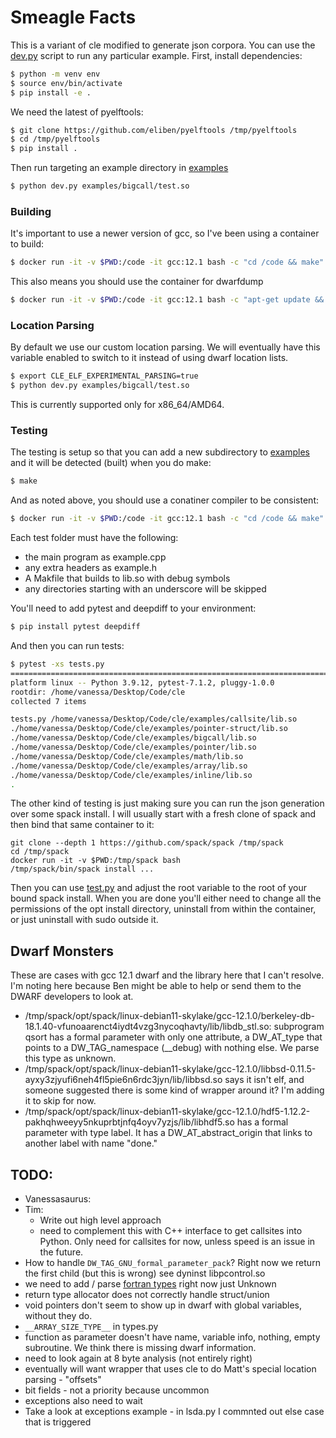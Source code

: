 # Smeagle Facts

This is a variant of cle modified to generate json corpora. You can use the [dev.py](dev.py)
script to run any particular example. First, install dependencies:

```bash
$ python -m venv env
$ source env/bin/activate
$ pip install -e .
```

We need the latest of pyelftools:

```bash
$ git clone https://github.com/eliben/pyelftools /tmp/pyelftools
$ cd /tmp/pyelftools
$ pip install .
```

Then run targeting an example directory in [examples](examples)

```bash
$ python dev.py examples/bigcall/test.so
```

### Building

It's important to use a newer version of gcc, so I've been using a container to build:

```bash
$ docker run -it -v $PWD:/code -it gcc:12.1 bash -c "cd /code && make"
```
This also means you should use the container for dwarfdump

```bash
$ docker run -it -v $PWD:/code -it gcc:12.1 bash -c "apt-get update && apt-get install -y dwarfdump && dwarfdump /code/examples/bigcall/lib.so"
```

### Location Parsing

By default we use our custom location parsing. We will eventually have
this variable enabled to switch to it instead of using dwarf location lists.

```bash
$ export CLE_ELF_EXPERIMENTAL_PARSING=true
$ python dev.py examples/bigcall/test.so
```

This is currently supported only for x86_64/AMD64.

### Testing

The testing is setup so that you can add a new subdirectory to [examples](examples)
and it will be detected (built) when you do make:

```bash
$ make
```

And as noted above, you should use a conatiner compiler to be consistent:

```bash
$ docker run -it -v $PWD:/code -it gcc:12.1 bash -c "cd /code && make"
```

Each test folder must have the following:

 - the main program as example.cpp
 - any extra headers as example.h
 - A Makfile that builds to lib.so with debug symbols
 - any directories starting with an underscore will be skipped

You'll need to add pytest and deepdiff to your environment:

```bash
$ pip install pytest deepdiff
```
And then you can run tests:

```bash
$ pytest -xs tests.py 
============================================================================ test session starts ============================================================================
platform linux -- Python 3.9.12, pytest-7.1.2, pluggy-1.0.0
rootdir: /home/vanessa/Desktop/Code/cle
collected 7 items                                                                                                                                                           

tests.py /home/vanessa/Desktop/Code/cle/examples/callsite/lib.so
./home/vanessa/Desktop/Code/cle/examples/pointer-struct/lib.so
./home/vanessa/Desktop/Code/cle/examples/bigcall/lib.so
./home/vanessa/Desktop/Code/cle/examples/pointer/lib.so
./home/vanessa/Desktop/Code/cle/examples/math/lib.so
./home/vanessa/Desktop/Code/cle/examples/array/lib.so
./home/vanessa/Desktop/Code/cle/examples/inline/lib.so
.
```

The other kind of testing is just making sure you can run the json generation over some spack install.
I will usually start with a fresh clone of spack and then bind that same container to it:

```
git clone --depth 1 https://github.com/spack/spack /tmp/spack
cd /tmp/spack
docker run -it -v $PWD:/tmp/spack bash
/tmp/spack/bin/spack install ...
```

Then you can use [test.py](test.py) and adjust the root variable to the root
of your bound spack install. When you are done you'll either need to change
all the permissions of the opt install directory, uninstall from within the container,
or just uninstall with sudo outside it.

## Dwarf Monsters

These are cases with gcc 12.1 dwarf and the library here that I can't resolve. I'm noting here because Ben might be able to help or send them to the DWARF developers to look at.

 - /tmp/spack/opt/spack/linux-debian11-skylake/gcc-12.1.0/berkeley-db-18.1.40-vfunoaarenct4iydt4vzg3nycoqhavty/lib/libdb_stl.so: subprogram qsort has a formal parameter with only one attribute, a DW_AT_type that points to a DW_TAG_namespace (__debug) with nothing else. We parse this type as unknown.
 - /tmp/spack/opt/spack/linux-debian11-skylake/gcc-12.1.0/libbsd-0.11.5-ayxy3zjyufi6neh4fl5pie6n6rdc3jyn/lib/libbsd.so says it isn't elf, and someone suggested there is some kind of wrapper around it? I'm adding it to skip for now.
 - /tmp/spack/opt/spack/linux-debian11-skylake/gcc-12.1.0/hdf5-1.12.2-pakhqhweeyy5nkuprbtjnfq4oyv7yzjs/lib/libhdf5.so has a formal parameter with type label. It has a DW_AT_abstract_origin that links to another label with name "done."
  
## TODO:

 - Vanessasaurus:
 - Tim:
   - Write out high level approach
   - need to complement this with C++ interface to get callsites into Python. Only need for callsites for now, unless speed is an issue in the future.
 - How to handle `DW_TAG_GNU_formal_parameter_pack`? Right now we return the first child (but this is wrong) see dyninst libpcontrol.so
 - we need to add / parse [fortran types](https://docs.oracle.com/cd/E19957-01/805-4939/6j4m0vn6m/index.html) right now just Unknown
 - return type allocator does not correctly handle struct/union
 - void pointers don't seem to show up in dwarf with global variables, without they do.
 - `__ARRAY_SIZE_TYPE__` in types.py
 - function as parameter doesn't have name, variable info, nothing, empty subroutine. We think there is missing dwarf information.
 - need to look again at 8 byte analysis (not entirely right)
 - eventually will want wrapper that uses cle to do Matt's special location parsing - "offsets"
 - bit fields - not a priority because uncommon
 - exceptions also need to wait
 - Take a look at exceptions example - in lsda.py I commnted out else case that is triggered
